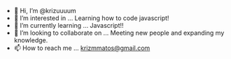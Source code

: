- 👋 Hi, I’m @krizuuuum
- 👀 I’m interested in ... Learning how to code javascript!
- 🌱 I’m currently learning ... Javascript!!
- 💞️ I’m looking to collaborate on ... Meeting new people and expanding my knowledge. 
- 📫 How to reach me ... krizmmatos@gmail.com

<!---
krizuuuum/krizuuuum is a ✨ special ✨ repository because its `README.md` (this file) appears on your GitHub profile.
You can click the Preview link to take a look at your changes.
--->
